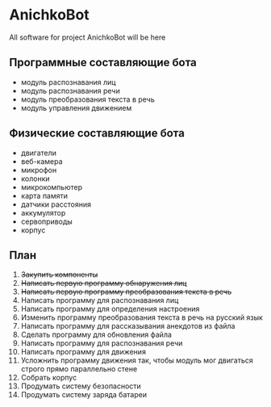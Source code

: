 # AnichkoBot
All software for project AnichkoBot will be here


## Программные составляющие бота
* модуль распознавания лиц
* модуль распознавания речи
* модуль преобразования текста в речь
* модуль управления движением

## Физические составляющие бота
* двигатели
* веб-камера
* микрофон
* колонки
* микрокомпьютер
* карта памяти
* датчики расстояния
* аккумулятор
* сервоприводы
* корпус

## План

1. ~~Закупить компоненты~~
2. ~~Написать первую программу обнаружения лиц~~
3. ~~Написать первую программу преобразования текста в речь~~
4. Написать программу для распознавания лиц
5. Написать программу для определения настроения
6. Изменить программу преобразования текста в речь на русский язык
7. Написать программу для рассказывания анекдотов из файла
8. Сделать программу для обновления файла
9. Написать программу для распознавания речи
10. Написать программу для движения
11. Усложнить программу движения так, чтобы модуль мог двигаться строго прямо параллельно стене
12. Собрать корпус
13. Продумать систему безопасности
14. Продумать систему заряда батареи
